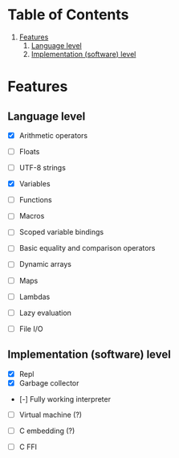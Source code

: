 
# Table of Contents

1.  [Features](#org5b45b76)
    1.  [Language level](#org20f52e5)
    2.  [Implementation (software) level](#orga280492)


<a id="org5b45b76"></a>

# Features


<a id="org20f52e5"></a>

## Language level

-   [X] Arithmetic operators
-   [ ] Floats
-   [ ] UTF-8 strings
-   [X] Variables
-   [ ] Functions
-   [ ] Macros
-   [ ] Scoped variable bindings
-   [ ] Basic equality and comparison operators
-   [ ] Dynamic arrays
-   [ ] Maps
-   [ ] Lambdas
-   [ ] Lazy evaluation
-   [ ] File I/O


<a id="orga280492"></a>

## Implementation (software) level

-   [X] Repl
-   [X] Garbage collector
-   [-] Fully working interpreter
-   [ ] Virtual machine (?)
-   [ ] C embedding (?)
-   [ ] C FFI

